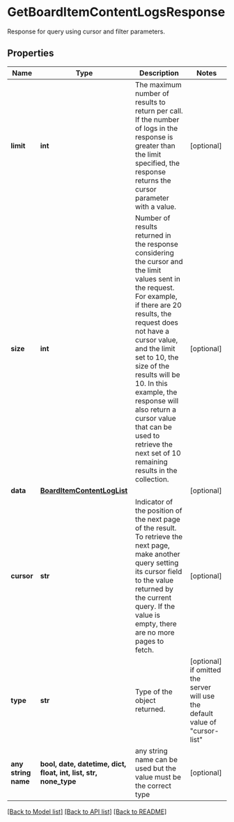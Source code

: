 # GetBoardItemContentLogsResponse

Response for query using cursor and filter parameters.

## Properties
Name | Type | Description | Notes
------------ | ------------- | ------------- | -------------
**limit** | **int** | The maximum number of results to return per call. If the number of logs in the response is greater than the limit specified, the response returns the cursor parameter with a value.  | [optional] 
**size** | **int** | Number of results returned in the response considering the cursor and the limit values sent in the request. For example, if there are 20 results, the request does not have a cursor value, and the limit set to 10, the size of the results will be 10. In this example, the response will also return a cursor value that can be used to retrieve the next set of 10 remaining results in the collection.  | [optional] 
**data** | [**BoardItemContentLogList**](BoardItemContentLogList.md) |  | [optional] 
**cursor** | **str** | Indicator of the position of the next page of the result. To retrieve the next page, make another query setting its cursor field to the value returned by the current query. If the value is empty, there are no more pages to fetch.  | [optional] 
**type** | **str** | Type of the object returned. | [optional]  if omitted the server will use the default value of "cursor-list"
**any string name** | **bool, date, datetime, dict, float, int, list, str, none_type** | any string name can be used but the value must be the correct type | [optional]

[[Back to Model list]](../README.md#documentation-for-models) [[Back to API list]](../README.md#documentation-for-api-endpoints) [[Back to README]](../README.md)


